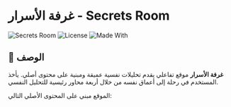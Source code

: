 # غرفة الأسرار - Secrets Room

![Secrets Room](https://img.shields.io/badge/Version-1.0-blue)
![License](https://img.shields.io/badge/License-MIT-green)
![Made With](https://img.shields.io/badge/Made%20With-HTML%20%7C%20CSS%20%7C%20JavaScript-orange)

## 🌟 الوصف

**غرفة الأسرار** موقع تفاعلي يقدم تحليلات نفسية عميقة ومبنية على محتوى أصلي. يأخذ المستخدم في رحلة إلى أعماق نفسه من خلال أربعة محاور رئيسية للتحليل النفسي.

الموقع مبني على المحتوى الأصلي التالي:
